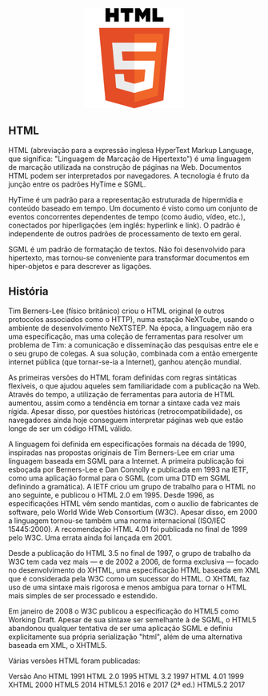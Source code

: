 <div align="center">
<img src="../_assets_/logo_html5.png" alt="Texto Alternativo" width="200px">
</div>

## HTML

HTML (abreviação para a expressão inglesa HyperText Markup Language, que significa: "Linguagem de Marcação de Hipertexto") é uma linguagem de marcação utilizada na construção de páginas na Web. Documentos HTML podem ser interpretados por navegadores. A tecnologia é fruto da junção entre os padrões HyTime e SGML.

HyTime é um padrão para a representação estruturada de hipermídia e conteúdo baseado em tempo. Um documento é visto como um conjunto de eventos concorrentes dependentes de tempo (como áudio, vídeo, etc.), conectados por hiperligações (em inglês: hyperlink e link). O padrão é independente de outros padrões de processamento de texto em geral.

SGML é um padrão de formatação de textos. Não foi desenvolvido para hipertexto, mas tornou-se conveniente para transformar documentos em hiper-objetos e para descrever as ligações.

## História

Tim Berners-Lee (físico britânico) criou o HTML original (e outros protocolos associados como o HTTP), numa estação NeXTcube, usando o ambiente de desenvolvimento NeXTSTEP. Na época, a linguagem não era uma especificação, mas uma coleção de ferramentas para resolver um problema de Tim: a comunicação e disseminação das pesquisas entre ele e o seu grupo de colegas. A sua solução, combinada com a então emergente internet pública (que tornar-se-ia a Internet), ganhou atenção mundial.

As primeiras versões do HTML foram definidas com regras sintáticas flexíveis, o que ajudou aqueles sem familiaridade com a publicação na Web. Através do tempo, a utilização de ferramentas para autoria de HTML aumentou, assim como a tendência em tornar a sintaxe cada vez mais rígida. Apesar disso, por questões históricas (retrocompatibilidade), os navegadores ainda hoje conseguem interpretar páginas web que estão longe de ser um código HTML válido.

A linguagem foi definida em especificações formais na década de 1990, inspiradas nas propostas originais de Tim Berners-Lee em criar uma linguagem baseada em SGML para a Internet. A primeira publicação foi esboçada por Berners-Lee e Dan Connolly e publicada em 1993 na IETF, como uma aplicação formal para o SGML (com uma DTD em SGML definindo a gramática). A IETF criou um grupo de trabalho para o HTML no ano seguinte, e publicou o HTML 2.0 em 1995. Desde 1996, as especificações HTML vêm sendo mantidas, com o auxílio de fabricantes de software, pelo World Wide Web Consortium (W3C). Apesar disso, em 2000 a linguagem tornou-se também uma norma internacional (ISO/IEC 15445:2000). A recomendação HTML 4.01 foi publicada no final de 1999 pelo W3C. Uma errata ainda foi lançada em 2001.

Desde a publicação do HTML 3.5 no final de 1997, o grupo de trabalho da W3C tem cada vez mais — e de 2002 a 2006, de forma exclusiva — focado no desenvolvimento do XHTML, uma especificação HTML baseada em XML que é considerada pela W3C como um sucessor do HTML. O XHTML faz uso de uma sintaxe mais rigorosa e menos ambígua para tornar o HTML mais simples de ser processado e estendido.

Em janeiro de 2008 o W3C publicou a especificação do HTML5 como Working Draft. Apesar de sua sintaxe ser semelhante à de SGML, o HTML5 abandonou qualquer tentativa de ser uma aplicação SGML e definiu explicitamente sua própria serialização "html", além de uma alternativa baseada em XML, o XHTML5.

Várias versões HTML foram publicadas:

Versão  	Ano
HTML	    1991
HTML 2.0	1995
HTML 3.2	1997
HTML 4.01	1999
XHTML	    2000
HTML5	    2014
HTML5.1	    2016 e 2017 (2ª ed.)
HTML5.2	    2017
